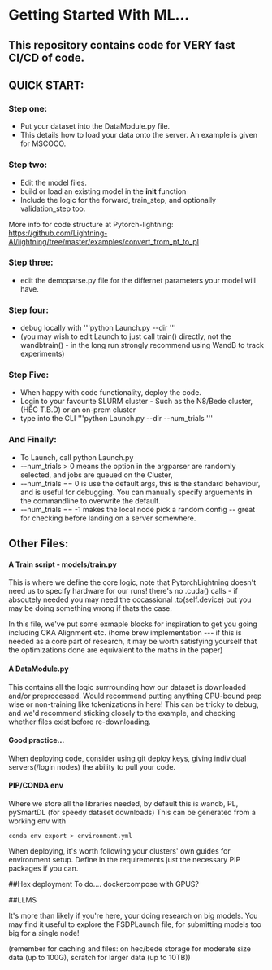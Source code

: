 # Getting Started With ML...


## This repository contains code for VERY fast CI/CD of code. 

## QUICK START: 

### Step one: 
  - Put your dataset into the DataModule.py file.
  - This details how to load your data onto the server. An example is given for MSCOCO.
### Step two:
  - Edit the model files.
  - build or load an existing model in the __init__ function
  - Include the logic for the forward, train_step, and optionally validation_step too.

  More info for code structure at Pytorch-lightning: https://github.com/Lightning-AI/lightning/tree/master/examples/convert_from_pt_to_pl
### Step three:
  - edit the demoparse.py file for the differnet parameters your model will have. 
  
### Step four:
  - debug locally with '''python Launch.py --dir <YOUR DATA LOCATION>''' 
  - (you may wish to edit Launch to just call train() directly, not the wandbtrain() - in the long run strongly recommend using WandB to track experiments)

### Step Five: 
  - When happy with code functionality, deploy the code.
  - Login to your favourite SLURM cluster - Such as the N8/Bede cluster, (HEC T.B.D) or an on-prem cluster
  - type into the CLI '''python Launch.py --dir <SLURM DATA DIR> --num_trials <WhatEverYouFancy>'''
### And Finally:
  - To Launch, call python Launch.py 
  - --num_trials > 0 means the option in the argparser are randomly selected, and jobs are queued on the Cluster, 
  - --num_trials == 0 is use the default args, this is the standard behaviour, and is useful for debugging. You can manually specify arguements in the commandline to overwrite the default. 
  - --num_trials == -1 makes the local node pick a random config -- great for checking before landing on a server somewhere. 

## Other Files: 
#### A Train script - models/train.py 
This is where we define the core logic, note that PytorchLightning doesn't need us to specify hardware for our runs! there's no .cuda() calls - if absoutely needed you may need the occassional .to(self.device) but you may be doing something wrong if thats the case. 

In this file, we've put some exmaple blocks for inspiration to get you going including CKA Alignment etc. (home brew implementation --- if this is needed as a core part of research, it may be worth satisfying yourself that the optimizations done are equivalent to the maths in the paper) 

#### A DataModule.py
This contains all the logic surrrounding how our dataset is downloaded and/or preprocessed. Would recommend putting anything CPU-bound prep wise or non-training like tokenizations in here! This can be tricky to debug, and we'd recommend sticking closely to the example, and checking whether files exist before re-downloading. 

#### Good practice...
When deploying code, consider using git deploy keys, giving individual servers(/login nodes) the ability to pull your code.

#### PIP/CONDA env
Where we store all the libraries needed, by default this is wandb, PL, pySmartDL (for speedy dataset downloads) 
This can be generated from a working env with 
```
conda env export > environment.yml
```
When deploying, it's worth following your clusters' own guides for environment setup. Define in the requirements just the necessary PIP packages if you can. 

##Hex deployment 
To do.... dockercompose with GPUS?

##LLMS 

It's more than likely if you're here, your doing research on big models. You may find it useful to explore the FSDPLaunch file, for submitting models too big for a single node!

(remember for caching and files: on hec/bede
storage for moderate size data (up to 100G), scratch for larger data (up to 10TB))

